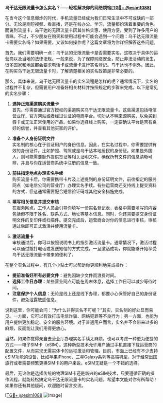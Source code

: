 **乌干达无限流量卡怎么实名？——轻松解决你的网络烦恼[[TG💪+ @esim1088](https://t.me/s/esim1088)]**

在当今这个信息爆炸的时代，手机流量已经成为我们日常生活中不可或缺的一部分。无论是刷短视频、看直播，还是在线办公、学习，流量都扮演着重要的角色。而说到流量卡，乌干达的无限流量卡因其价格实惠、使用方便，受到了许多用户的青睐。不过，不少朋友在购买和使用过程中可能会遇到一个问题：乌干达无限流量卡需要实名吗？如果需要，又该如何操作呢？这篇文章将为你详细解答这些问题。

首先，我们需要明确一点：乌干达的无限流量卡是否需要实名，这取决于具体的运营商以及当地的法律法规。一般来说，为了保障网络安全，防止非法活动的发生，很多国家和地区都会要求电话卡或流量卡进行实名登记。乌干达也不例外。因此，在购买乌干达无限流量卡时，了解清楚相关的实名政策是非常必要的。

那么，具体来说，乌干达无限流量卡的实名流程是怎样的呢？通常情况下，实名的过程并不复杂，但需要用户准备好相关材料并按照规定的步骤来完成。以下是常见的实名步骤：

1. **选择正规渠道购买流量卡**  
   首先，你需要通过官方授权的渠道购买乌干达无限流量卡。这些渠道包括电信营业厅、官方网站或者经过认证的电商平台。切勿从不明来源购买，以免买到假卡或无法正常使用的产品。如果你选择线上购买，一定要确认平台是否有良好的信誉，并查看其他买家的评价。

2. **准备个人身份证明文件**  
   实名制的核心在于验证用户的身份信息。因此，在实名过程中，你需要提供有效的身份证件，比如护照、驾照或是乌干达本地居民的身份证。如果是外国人，则可能需要额外提供签证等相关证明文件。确保所有文件的信息清晰可辨，并且与你在运营商系统中注册的信息一致。

3. **前往指定地点办理实名手续**  
   购买流量卡后，你需要携带卡片及上述提到的身份证明文件，前往指定的服务网点（如电信公司的营业厅）办理实名手续。有些运营商还支持线上提交资料的方式，但这通常需要配合短信验证码或其他安全措施完成。

4. **填写相关信息并提交审核**  
   在服务网点，工作人员会引导你填写一份实名登记表，表格中需要填写的内容包括但不限于姓名、联系方式、地址等基本信息。同时，你还需要提交身份证明文件的复印件或扫描件。提交完成后，运营商会对你的信息进行审核，审核通过后即可正式激活并使用流量卡。

5. **激活流量卡**  
   审核通过后，你可以按照说明书上的指引激活流量卡。通常情况下，激活过程可以通过拨打电话或发送短信的方式完成。一旦激活成功，你就能够开始享受乌干达无限流量卡带来的便利了。

在整个实名过程中，有几个小贴士可以帮助你更顺利地完成操作：

- **提前准备好所有必要文件**：避免因缺少文件而浪费时间。
- **选择工作日办理**：某些营业网点可能在周末休息，选择工作日可以减少等待时间。
- **注意保护个人信息**：无论是线上还是线下办理，都要小心保管好自己的身份证件，避免泄露敏感信息。

说到这里，你可能会问：“为什么非得实名不可呢？”其实，实名制的好处显而易见。一方面，它可以有效打击电信诈骗、网络犯罪等不良行为；另一方面，也能为用户提供更加稳定、安全的服务环境。对于普通用户而言，实名并不会带来过多的麻烦，反而能让我们用得更放心。

当然，如果你觉得亲自去营业厅办理实名手续太麻烦，也可以考虑一种更为便捷的方式——电子SIM卡（eSIM）。这种新型技术允许用户通过手机直接下载运营商的配置文件，从而实现无需实体卡的远程激活和管理。目前，市面上已经有不少支持eSIM功能的设备，比如苹果iPhone、三星Galaxy系列等高端机型。对于经常出国旅行或者需要频繁更换SIM卡的用户来说，eSIM无疑是一个不错的选择。

最后，无论你是选择传统的物理SIM卡还是新兴的eSIM技术，只要遵循正确的操作流程，就能轻松搞定乌干达无限流量卡的实名问题。希望本文能对你有所帮助！如果你还有其他疑问，欢迎随时留言交流。

[[TG💪+ @esim1088](https://t.me/s/esim1088) ![Image](https://i.postimg.cc/4NQfJmqS/Snipaste-2025-05-13-00-14-12.png)]